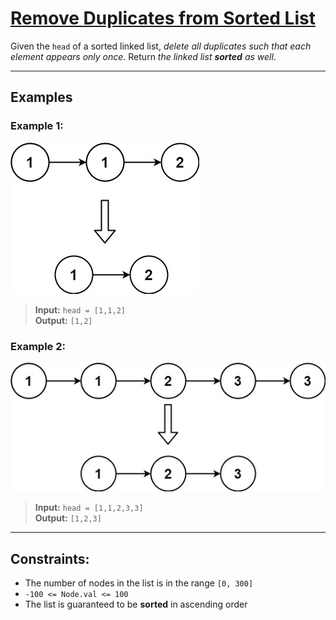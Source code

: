 # [Remove Duplicates from Sorted List](https://leetcode.com/problems/remove-duplicates-from-sorted-list/)

Given the `head` of a sorted linked list, *delete all duplicates such that each element appears only once*. Return *the linked list **sorted** as well*.

---

## Examples

### Example 1:
![ex1](../../Image/83-1.png)
> **Input:** `head = [1,1,2]`  
> **Output:** `[1,2]`

### Example 2:
![ex2](../../Image/83-2.png)
> **Input:** `head = [1,1,2,3,3]`  
> **Output:** `[1,2,3]`

---

## Constraints:
- The number of nodes in the list is in the range `[0, 300]`
- `-100 <= Node.val <= 100`
- The list is guaranteed to be **sorted** in ascending order 